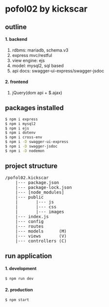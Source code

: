 # pofol02  by kickscar


## outline
#### 1. backend
1. rdbms: mariadb, schema.v3
2. express mvc/restful
3. view engine: ejs
4. model: mysql2, sql based
5. api docs: swagger-ui-express/swagger-jsdoc
#### 2. frontend
1. jQuery(dom api + $.ajax)


## packages installed
```sh
$ npm i express
$ npm i mysql2 
$ npm i ejs
$ npm i dotenv
$ npm i cross-env
$ npm i -D swagger-ui-express
$ npm i -D swagger-jsdoc
$ npm i -D nodemon
```

## project structure
<pre>
/pofol02.kickscar
    |--- package.json
    |--- package-lock.json
    |--- [node_modules]
    |--- public
    |       |--- js
    |       |--- css
    |       |--- images
    |--- index.js
    |--- config
    |--- routes
    |--- models      (M)
    |--- views       (V)
    |--- controllers (C)
</pre>


## run application
#### 1. development
```sh
$ npm run dev
```
#### 2. production
```sh
$ npm start
```
